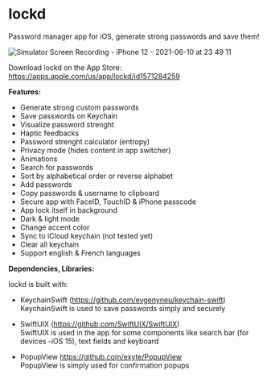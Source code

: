 # lockd
Password manager app for iOS, generate strong passwords and save them!
 
 ![Simulator Screen Recording - iPhone 12 - 2021-06-10 at 23 49 11](https://user-images.githubusercontent.com/61360545/121601803-bb126b00-ca46-11eb-8163-ea77ef7dbc0b.gif)

Download lockd on the App Store: https://apps.apple.com/us/app/lockd/id1571284259

**Features:**  

- Generate strong custom passwords  
- Save passwords on Keychain  
- Visualize password strenght
- Haptic feedbacks
- Password strenght calculator (entropy)
- Privacy mode (hides content in app switcher)
-  Animations
- Search for passwords  
- Sort by alphabetical order or reverse alphabet   
- Add passwords  
- Copy passwords & username to clipboard  
- Secure app with FaceID, TouchID & iPhone passcode
- App lock itself in background   
- Dark & light mode
- Change accent color 
- Sync to iCloud keychain (not tested yet)
- Clear all keychain  
- Support english & French languages

**Dependencies, Libraries:**  

lockd is built with: 

- KeychainSwift (https://github.com/evgenyneu/keychain-swift)  
KeychainSwift is used to save passwords simply and securely

- SwiftUIX (https://github.com/SwiftUIX/SwiftUIX)  
SwiftUIX is used in the app for some components like search bar (for devices -iOS 15), text fields and keyboard 

- PopupView https://github.com/exyte/PopupView  
PopupView is simply used for confirmation popups 
